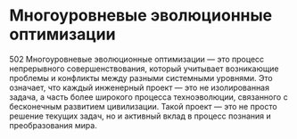 # Многоуровневые эволюционные оптимизации

502 Многоуровневые эволюционные оптимизации — это процесс непрерывного совершенствования, который учитывает возникающие проблемы и конфликты между разными системными уровнями. Это означает, что каждый инженерный проект — это не изолированная задача, а часть более широкого процесса техноэволюции, связанного с бесконечным развитием цивилизации. Такой проект — это не просто решение текущих задач, но и активный вклад в процесс познания и преобразования мира.
